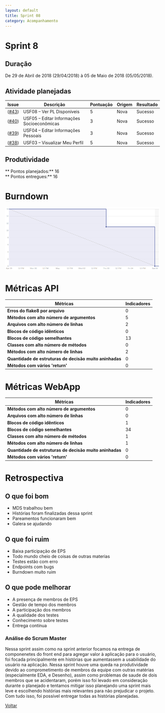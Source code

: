 ```yaml
---
layout: default
title: Sprint 08
category: Acompanhamento
---
```


# Sprint 8

## Duração

De 29 de Abril de 2018 (29/04/2018) à 05 de Maio de 2018 (05/05/2018).

## Atividade planejadas

|Issue| Descrição|Pontuação|Origem|Resultado|
|-|-|-|-|-|
|([#43](https://github.com/fga-gpp-mds/2018.1-VoxPop-WebApp/issues/43))|USF08 – Ver PL Disponíveis|5|Nova|Sucesso|
|([#40](https://github.com/fga-gpp-mds/2018.1-VoxPop-WebApp/issues/40))|USF05 – Editar Informações Socioeconômicas |3|Nova|Sucesso|
|([#39](https://github.com/fga-gpp-mds/2018.1-VoxPop-WebApp/issues/39))|USF04 – Editar Informações Pessoais |3|Nova|Sucesso|
|([#38](https://github.com/fga-gpp-mds/2018.1-VoxPop-WebApp/issues/38))|USF03 – Visualizar Meu Perfil |5|Nova|Sucesso|

## Produtividade
** Pontos planejados:** 16
<br>
** Pontos entregues:** 16

# Burndown
![Burndown](../assets/images/burndown8.png)

# Métricas API
|Métricas|Indicadores|
|-|-|
| **Erros do flake8 por arquivo** | 0 |
| **Métodos com alto número de argumentos** | 5 |
| **Arquivos com alto número de linhas** | 2 |
| **Blocos de código idênticos** | 0 |
| **Blocos de código semelhantes** | 13 |
| **Classes com alto número de métodos** | 0 |
| **Métodos com alto número de linhas** | 2 |
| **Quantidade de estruturas de decisão muito aninhadas** | 0 |
| **Métodos com vários 'return'** | 0 |

# Métricas WebApp
|Métricas|Indicadores|
|-|-|
| **Métodos com alto número de argumentos** | 0 |
| **Arquivos com alto número de linhas** | 0 |
| **Blocos de código idênticos** | 1 |
| **Blocos de código semelhantes** | 34 |
| **Classes com alto número de métodos** | 1 |
| **Métodos com alto número de linhas** | 1 |
| **Quantidade de estruturas de decisão muito aninhadas** | 0 |
| **Métodos com vários 'return'** | 0 |

# Retrospectiva

## O que foi bom
- MDS trabalhou bem
- Histórias foram finalizadas dessa sprint
- Pareamentos funcionaram bem
- Galera se ajudando

## O que foi ruim
- Baixa participação de EPS
- Todo mundo cheio de coisas de outras materias
- Testes estão com erro
- Endpoints com bugs
- Burndown muito ruim

## O que pode melhorar
- A presença de membros de EPS
- Gestão de tempo dos membros
- A participação dos membros
- A qualidade dos testes
- Conhecimento sobre testes
- Entrega contínua


### Análise do Scrum Master
Nessa sprint assim como na sprint anterior focamos na entrega de componenetes do front end para agregar valor à aplicação para o usuário, foi focada principalmente em histórias que aumentassem a usabilidade do usuário na aplicação. Nessa sprint houve uma queda na produtividade devido ao comprometimento de membros da equipe com outras matérias (especialmente EDA, e Desenho), assim como problemas de saude de dois membros que se acidentaram, porém isso foi levado em consideração durante o planejado e tentamos mitigar isso planejando uma sprint mais leve e escolhendo histórias mais relevantes para não prejudicar o projeto. Com tudo isso, foi possível entregar todas as histórias planejadas.

[Voltar](./../)

